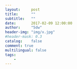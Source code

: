```yaml
---
layout:     post
title:      ""
subtitle:   ""
date:       2017-02-09 12:00:00
author:     "5dw"
header-img: "img/x.jpg"
#header-mask: 0.3
catalog:    false
comment: true
multilingual: false
tags:
    -
---
```

